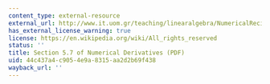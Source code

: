 ```yaml
---
content_type: external-resource
external_url: http://www.it.uom.gr/teaching/linearalgebra/NumericalRecipiesInC/c5-7.pdf
has_external_license_warning: true
license: https://en.wikipedia.org/wiki/All_rights_reserved
status: ''
title: Section 5.7 of Numerical Derivatives (PDF)
uid: 44c437a4-c905-4e9a-8315-aa2d2b69f438
wayback_url: ''
---
```


